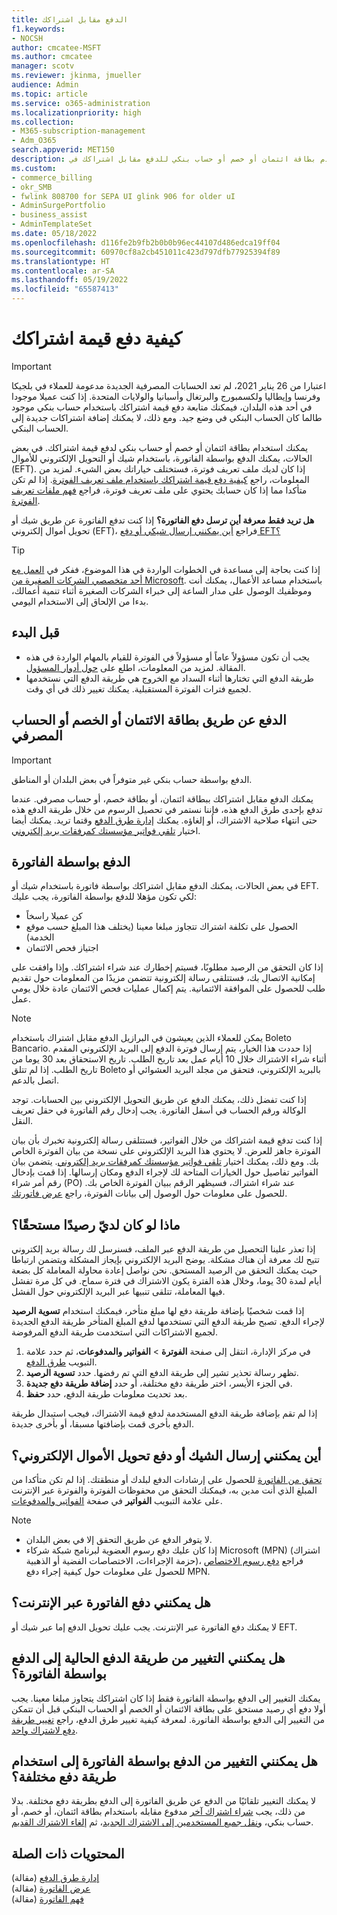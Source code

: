 ```yaml
---
title: الدفع مقابل اشتراكك
f1.keywords:
- NOCSH
author: cmcatee-MSFT
ms.author: cmcatee
manager: scotv
ms.reviewer: jkinma, jmueller
audience: Admin
ms.topic: article
ms.service: o365-administration
ms.localizationpriority: high
ms.collection:
- M365-subscription-management
- Adm_O365
search.appverid: MET150
description: استخدم بطاقة ائتمان أو خصم أو حساب بنكي للدفع مقابل اشتراكك في Microsoft 365 للأعمال، أو في بعض الحالات، يمكنك الدفع بواسطة فاتورة.
ms.custom:
- commerce_billing
- okr_SMB
- fwlink 808700 for SEPA UI glink 906 for older uI
- AdminSurgePortfolio
- business_assist
- AdminTemplateSet
ms.date: 05/18/2022
ms.openlocfilehash: d116fe2b9fb2b0b0b96ec44107d486edca19ff04
ms.sourcegitcommit: 60970cf8a2cb451011c423d797dfb77925394f89
ms.translationtype: HT
ms.contentlocale: ar-SA
ms.lasthandoff: 05/19/2022
ms.locfileid: "65587413"
---
```

# <a name="how-to-pay-for-your-subscription"></a>كيفية دفع قيمة اشتراكك

> [!IMPORTANT]
> اعتبارا من 26 يناير 2021، لم تعد الحسابات المصرفية الجديدة مدعومة للعملاء في بلجيكا وفرنسا وإيطاليا ولكسمبورج والبرتغال وأسبانيا والولايات المتحدة. إذا كنت عميلا موجودا في أحد هذه البلدان، فيمكنك متابعة دفع قيمة اشتراكك باستخدام حساب بنكي موجود طالما كان الحساب البنكي في وضع جيد. ومع ذلك، لا يمكنك إضافة اشتراكات جديدة إلى الحساب البنكي.

يمكنك استخدام بطاقة ائتمان أو خصم أو حساب بنكي لدفع قيمة اشتراكك. في بعض الحالات، يمكنك الدفع بواسطة الفاتورة، باستخدام شيك أو التحويل الإلكتروني للأموال (EFT). إذا كان لديك ملف تعريف فوترة، فستختلف خياراتك بعض الشيء. لمزيد من المعلومات، راجع [كيفية دفع قيمة اشتراكك باستخدام ملف تعريف الفوترة](pay-for-subscription-billing-profile.md). إذا لم تكن متأكدا مما إذا كان حسابك يحتوي على ملف تعريف فوترة، فراجع [فهم ملفات تعريف الفوترة](manage-billing-profiles.md).

**هل تريد فقط معرفة أين ترسل دفع الفاتورة؟** إذا كنت تدفع الفاتورة عن طريق شيك أو تحويل أموال إلكتروني (EFT)، فراجع [أين يمكنني إرسال شيكي أو دفع EFT؟](#where-do-i-send-my-check-or-eft-payment)

> [!TIP]
> إذا كنت بحاجة إلى مساعدة في الخطوات الواردة في هذا الموضوع، ففكر في [العمل مع أحد متخصصي الشركات الصغيرة من Microsoft](https://go.microsoft.com/fwlink/?linkid=2186871). باستخدام مساعد الأعمال، يمكنك أنت وموظفيك الوصول على مدار الساعة إلى خبراء الشركات الصغيرة أثناء تنمية أعمالك، بدءا من الإلحاق إلى الاستخدام اليومي.

## <a name="before-you-begin"></a>قبل البدء

- يجب أن تكون مسؤولاً عاماً أو مسؤولاً في الفوترة للقيام بالمهام الواردة في هذه المقالة. لمزيد من المعلومات، اطلع على [حول أدوار المسؤول](../../admin/add-users/about-admin-roles.md).
- طريقة الدفع التي تختارها أثناء السداد مع الخروج هي طريقة الدفع التي نستخدمها لجميع فترات الفوترة المستقبلية. يمكنك تغيير ذلك في أي وقت.

## <a name="paying-by-credit-or-debit-card-or-bank-account"></a>الدفع عن طريق بطاقة الائتمان أو الخصم أو الحساب المصرفي

> [!IMPORTANT]
> الدفع بواسطة حساب بنكي غير متوفراً في بعض البلدان أو المناطق.

يمكنك الدفع مقابل اشتراكك ببطاقة ائتمان، أو بطاقة خصم، أو حساب مصرفي. عندما تدفع بإحدى طرق الدفع هذه، فإننا نستمر في تحصيل الرسوم من خلال طريقة الدفع هذه حتى انتهاء صلاحية الاشتراك، أو إلغاؤه. يمكنك [إدارة طرق الدفع](manage-payment-methods.md) وقتما تريد. يمكنك أيضا اختيار [تلقي فواتير مؤسستك كمرفقات بريد إلكتروني](manage-billing-notifications.md#receive-your-organizations-invoices-as-email-attachments).

## <a name="paying-by-invoice"></a>الدفع بواسطة الفاتورة

في بعض الحالات، يمكنك الدفع مقابل اشتراكك بواسطة فاتورة باستخدام شيك أو EFT. لكي تكون مؤهلا للدفع بواسطة الفاتورة، يجب عليك:

- كن عميلا راسخاً
- الحصول على تكلفة اشتراك تتجاوز مبلغا معينا (يختلف هذا المبلغ حسب موقع الخدمة)
- اجتياز فحص الائتمان

إذا كان التحقق من الرصيد مطلوبًا، فسيتم إخطارك عند شراء اشتراكك. وإذا وافقت على إمكانية الاتصال بك، فستتلقى رسالة إلكترونية تتضمن مزيدًا من المعلومات حول تقديم طلب للحصول على الموافقة الائتمانية. يتم إكمال عمليات فحص الائتمان عادة خلال يومي عمل.

> [!NOTE]
> يمكن للعملاء الذين يعيشون في البرازيل الدفع مقابل اشتراك باستخدام Boleto Bancario. إذا حددت هذا الخيار، يتم إرسال فوترة الدفع إلى البريد الإلكتروني المقدم أثناء شراء الاشتراك خلال 10 أيام عمل بعد تاريخ الطلب. تاريخ الاستحقاق بعد 30 يوما من تاريخ الطلب. إذا لم تتلق Boleto بالبريد الإلكتروني، فتحقق من مجلد البريد العشوائي أو اتصل بالدعم.
>
> إذا كنت تفضل ذلك، يمكنك الدفع عن طريق التحويل الإلكتروني بين الحسابات. توجد الوكالة ورقم الحساب في أسفل الفاتورة. يجب إدخال رقم الفاتورة في حقل تعريف النقل.

إذا كنت تدفع قيمة اشتراكك من خلال الفواتير، فستتلقى رسالة إلكترونية تخبرك بأن بيان الفوترة جاهز للعرض. لا يحتوي هذا البريد الإلكتروني على نسخة من بيان الفوترة الخاص بك. ومع ذلك، يمكنك اختيار [تلقي فواتير مؤسستك كمرفقات بريد إلكتروني](manage-billing-notifications.md#receive-your-organizations-invoices-as-email-attachments). يتضمن بيان الفواتير تفاصيل حول الخيارات المتاحة لك لإجراء الدفع ومكان إرسالها. إذا قمت بإدخال رقم أمر شراء (PO) عند شراء اشتراك، فسيظهر الرقم ببيان الفوترة الخاص بك. للحصول على معلومات حول الوصول إلى بيانات الفوترة، راجع [عرض فاتورتك](view-your-bill-or-invoice.md).

## <a name="what-if-i-have-an-outstanding-balance"></a>ماذا لو كان لديّ رصيدًا مستحقًا؟

إذا تعذر علينا التحصيل من طريقة الدفع عبر الملف، فسنرسل لك رسالة بريد إلكتروني تتيح لك معرفة أن هناك مشكلة. يوضح البريد الإلكتروني بإيجاز المشكلة ويتضمن ارتباطا حيث يمكنك التحقق من الرصيد المستحق. نحن نواصل إعادة محاولة المعاملة كل بضعة أيام لمدة 30 يوما، وخلال هذه الفترة يكون الاشتراك في فترة سماح. في كل مرة تفشل فيها المعاملة، تتلقى تنبيها عبر البريد الإلكتروني حول الفشل.

إذا قمت شخصيًا بإضافة طريقة دفع لها مبلغ متأخر، فيمكنك استخدام **تسوية الرصيد** لإجراء الدفع. تصبح طريقة الدفع التي تستخدمها لدفع المبلغ المتأخر طريقة الدفع الجديدة لجميع الاشتراكات التي استخدمت طريقة الدفع المرفوضة.

1. في مركز الإدارة، انتقل إلى صفحة **الفوترة** > **الفواتير والمدفوعات**، ثم حدد علامة التبويب <a href="https://go.microsoft.com/fwlink/p/?linkid=2018806" target="_blank">طرق الدفع</a>.
1. تظهر رسالة تحذير تشير إلى طريقة الدفع التي تم رفضها. حدد **تسوية الرصيد**.
1. في الجزء الأيسر، اختر طريقة دفع مختلفة، أو حدد **إضافة طريقة دفع جديدة**.
1. بعد تحديث معلومات طريقة الدفع، حدد **حفظ**.

إذا لم تقم بإضافة طريقة الدفع المستخدمة لدفع قيمة الاشتراك، فيجب استبدال طريقة الدفع بأخرى قمت بإضافتها مسبقا، أو بأخرى جديدة.

## <a name="where-do-i-send-my-check-or-eft-payment"></a>أين يمكنني إرسال الشيك أو دفع تحويل الأموال الإلكتروني؟

[تحقق من الفاتورة](view-your-bill-or-invoice.md) للحصول على إرشادات الدفع لبلدك أو منطقتك. إذا لم تكن متأكدا من المبلغ الذي أنت مدين به، فيمكنك التحقق من محفوظات الفوترة والفوترة عبر الإنترنت على علامة التبويب **الفواتير** في صفحة <a href="https://go.microsoft.com/fwlink/p/?linkid=2102895" target="_blank">الفواتير والمدفوعات</a>.

> [!NOTE]
> - لا يتوفر الدفع عن طريق التحقق إلا في بعض البلدان.
> - إذا كان عليك دفع رسوم العضوية لبرنامج شبكة شركاء Microsoft (MPN) (اشتراك حزمة الإجراءات، الاختصاصات الفضية أو الذهبية)، فراجع [دفع رسوم الاختصاص](/partner-center/mpn-pay-fee-silver-gold-competency?tabs=workspaces-view) للحصول على معلومات حول كيفية إجراء دفع MPN.

## <a name="can-i-pay-my-invoice-online"></a>هل يمكنني دفع الفاتورة عبر الإنترنت؟

لا يمكنك دفع الفاتورة عبر الإنترنت. يجب عليك تحويل الدفع إما عبر شيك أو EFT.

## <a name="can-i-change-from-my-current-payment-method-to-paying-by-invoice"></a>هل يمكنني التغيير من طريقة الدفع الحالية إلى الدفع بواسطة الفاتورة؟

يمكنك التغيير إلى الدفع بواسطة الفاتورة فقط إذا كان اشتراكك يتجاوز مبلغا معينا. يجب أولا دفع أي رصيد مستحق على بطاقة الائتمان أو الخصم أو الحساب البنكي قبل أن تتمكن من التغيير إلى الدفع بواسطة الفاتورة. لمعرفة كيفية تغيير طرق الدفع، راجع [تغيير طريقة دفع لاشتراك واحد](manage-payment-methods.md#change-a-payment-method-for-a-single-subscription).

## <a name="can-i-change-from-paying-by-invoice-to-using-a-different-payment-method"></a>هل يمكنني التغيير من الدفع بواسطة الفاتورة إلى استخدام طريقة دفع مختلفة؟

لا يمكنك التغيير تلقائيًا من الدفع عن طريق الفاتورة إلى الدفع بطريقة دفع مختلفة. بدلا من ذلك، يجب [شراء اشتراك آخر](../try-or-buy-microsoft-365.md#buy-a-different-subscription) مدفوع مقابله باستخدام بطاقة ائتمان، أو خصم، أو حساب بنكي، و[نقل جميع المستخدمين إلى الاشتراك الجديد](../subscriptions/move-users-different-subscription.md)، ثم [إلغاء الاشتراك القديم](../subscriptions/cancel-your-subscription.md).

## <a name="related-content"></a>المحتويات ذات الصلة

[إدارة طرق الدفع](manage-payment-methods.md) (مقالة)\
[عرض الفاتورة](view-your-bill-or-invoice.md) (مقالة)\
[فهم الفاتورة](understand-your-invoice2.md) (مقالة)
